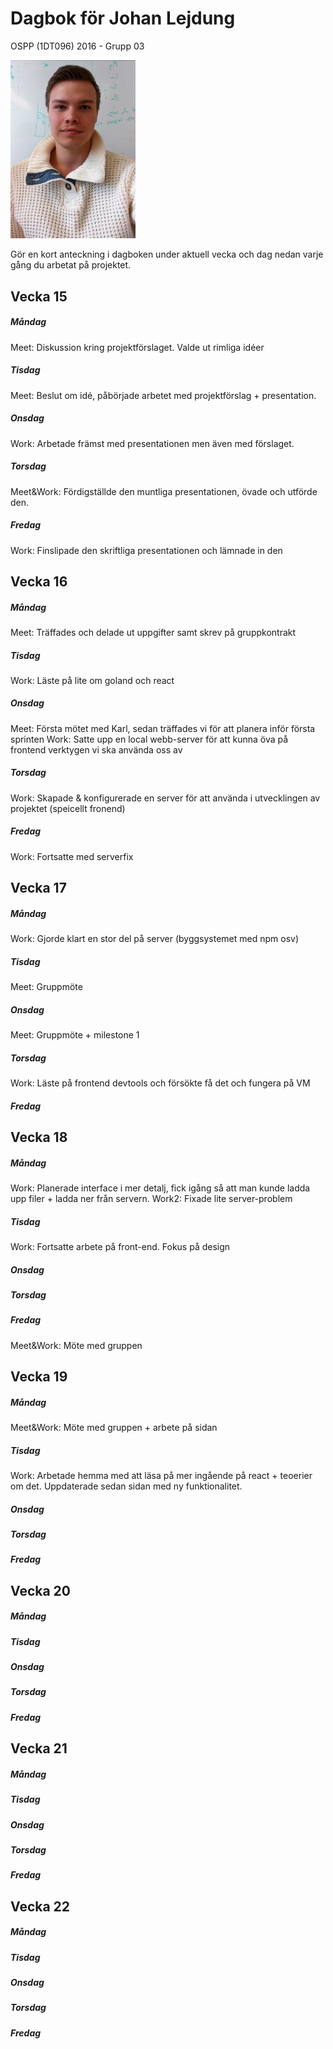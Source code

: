 ﻿# Dagbok för Johan Lejdung

OSPP (1DT096) 2016 - Grupp 03

<img src="../images/johan.jpg" width="200">

Gör en kort anteckning i dagboken under aktuell vecka och dag nedan
varje gång du arbetat på projektet.

## Vecka 15

##### Måndag
Meet: Diskussion kring projektförslaget. Valde ut rimliga idéer

##### Tisdag
Meet: Beslut om idé, påbörjade arbetet med projektförslag + presentation.

##### Onsdag
Work: Arbetade främst med presentationen men även med förslaget.

##### Torsdag
Meet&Work: Fördigställde den muntliga presentationen, övade och utförde den.

##### Fredag
Work: Finslipade den skriftliga presentationen och lämnade in den

## Vecka 16

##### Måndag
Meet: Träffades och delade ut uppgifter samt skrev på gruppkontrakt

##### Tisdag
Work: Läste på lite om goland och react

##### Onsdag
Meet: Första mötet med Karl, sedan träffades vi för att planera inför första sprinten
Work: Satte upp en local webb-server för att kunna öva på frontend verktygen vi ska använda oss av

##### Torsdag
Work: Skapade & konfigurerade en server för att använda i utvecklingen av projektet (speicellt fronend)

##### Fredag
Work: Fortsatte med serverfix

## Vecka 17

##### Måndag
Work: Gjorde klart en stor del på server (byggsystemet med npm osv)

##### Tisdag
Meet: Gruppmöte

##### Onsdag
Meet: Gruppmöte + milestone 1

##### Torsdag
Work: Läste på frontend devtools och försökte få det och fungera på VM

##### Fredag

## Vecka 18

##### Måndag
Work: Planerade interface i mer detalj, fick igång så att man kunde ladda upp filer + ladda ner från servern.
Work2: Fixade lite server-problem
##### Tisdag
Work: Fortsatte arbete på front-end. Fokus på design

##### Onsdag

##### Torsdag

##### Fredag
Meet&Work: Möte med gruppen

## Vecka 19

##### Måndag
Meet&Work: Möte med gruppen + arbete på sidan

##### Tisdag
Work: Arbetade hemma med att läsa på mer ingående på react + teoerier om det. Uppdaterade sedan sidan med ny funktionalitet.

##### Onsdag

##### Torsdag

##### Fredag

## Vecka 20

##### Måndag

##### Tisdag

##### Onsdag

##### Torsdag

##### Fredag

## Vecka 21

##### Måndag

##### Tisdag

##### Onsdag

##### Torsdag

##### Fredag

## Vecka 22

##### Måndag

##### Tisdag

##### Onsdag

##### Torsdag

##### Fredag
